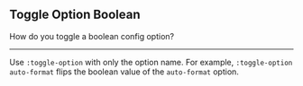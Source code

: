 ## Toggle Option Boolean

How do you toggle a boolean config option?

---

Use `:toggle-option` with only the option name. For example, `:toggle-option auto-format` flips the boolean value of the `auto-format` option.

